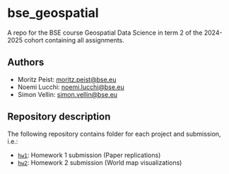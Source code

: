 # bse_geospatial

A repo for the BSE course Geospatial Data Science in term 2 of the 2024-2025 cohort containing all assignments.

## Authors

- Moritz Peist: [moritz.peist@bse.eu](mailto:moritz.peist@bse.eu)
- Noemi Lucchi: [noemi.lucchi@bse.eu](mailto:noemi.lucchi@bse.eu)
- Simon Vellin: [simon.vellin@bse.eu](mailto:simon.vellin@bse.eu)

## Repository description

The following repository contains folder for each project and submission, i.e.:

- [`hw1`](hw1): Homework 1 submission (Paper replications)
- [`hw2`](hw2): Homework 2 submission (World map visualizations)